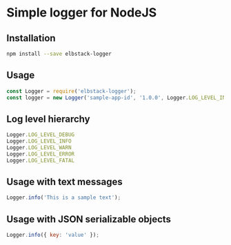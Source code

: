 # Simple logger for NodeJS

## Installation

```bash
npm install --save elbstack-logger
```

## Usage

```javascript
const Logger = require('elbstack-logger');
const logger = new Logger('sample-app-id', '1.0.0', Logger.LOG_LEVEL_INFO);
```

## Log level hierarchy

```javascript
Logger.LOG_LEVEL_DEBUG
Logger.LOG_LEVEL_INFO
Logger.LOG_LEVEL_WARN
Logger.LOG_LEVEL_ERROR
Logger.LOG_LEVEL_FATAL
```

## Usage with text messages

```javascript
Logger.info('This is a sample text');
```

## Usage with JSON serializable objects

```javascript
Logger.info({ key: 'value' });
```

